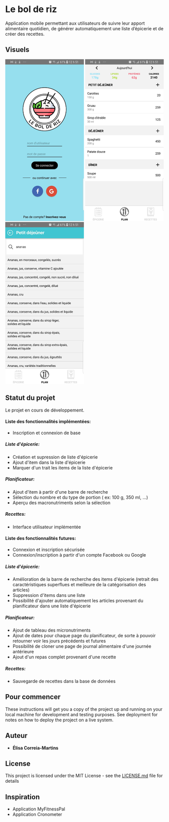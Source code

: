 # Le bol de riz

Application mobile permettant aux utilisateurs de suivre leur apport alimentaire quotidien, de générer automatiquement une liste d’épicerie et de créer des recettes.

## Visuels
<div>
<img src="images/login_page.jpg" width="250">
<img src="images/journal.jpg" width="250">
<img src="images/search_page.jpg" width="250">
</div>

## Statut du projet

Le projet en cours de développement.

#### Liste des fonctionnalités implémentées:
- Inscription et connexion de base

##### Liste d'épicerie:
- Création et supression de liste d'épicerie
- Ajout d'item dans la liste d'épicerie
- Marquer d'un trait les items de la liste d'épicerie

##### Planificateur:
- Ajout d'item à partir d'une barre de recherche
- Sélection du nombre et du type de portion ( ex: 100 g, 350 ml, ...)
- Aperçu des macronutriments selon la sélection

##### Recettes:
- Interface utilisateur implémentée 

#### Liste des fonctionnalités futures:
- Connexion et inscription sécurisée
- Connexion/inscription à partir d'un compte Facebook ou Google

##### Liste d'épicerie:
- Amélioration de la barre de recherche des items d'épicerie (retrait des caractéristiques superflues et meilleure de la catégorisation des articles)
- Suppression d'items dans une liste
- Possibilité d'ajouter automatiquement les articles provenant du planificateur dans une liste d'épicerie

##### Planificateur:
- Ajout de tableau des micronutriments
- Ajout de dates pour chaque page du planificateur, de sorte à pouvoir retourner voir les jours précédents et futures
- Possibilité de cloner une page de journal alimentaire d'une journée antérieure
- Ajout d'un repas complet provenant d'une recette

##### Recettes:
- Sauvegarde de recettes dans la base de données

## Pour commencer

These instructions will get you a copy of the project up and running on your local machine for development and testing purposes. See deployment for notes on how to deploy the project on a live system.

## Auteur

* **Élisa Correia-Martins**

## License

This project is licensed under the MIT License - see the [LICENSE.md](LICENSE.md) file for details

## Inspiration

* Application MyFitnessPal
* Application Cronometer

